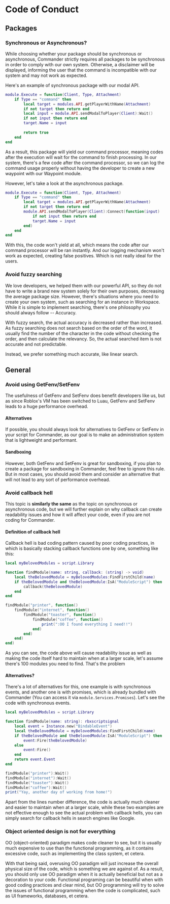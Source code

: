 # Code of Conduct

## Packages

### Synchronous or Asynchronous?
While choosing whether your package should be synchronous or asynchronous, Commander strictly requires all packages to be synchronous in order to comply with our own system. Otherwise, a disclaimer will be displayed, informing the user that the command is incompatible with our system and may not work as expected.

Here's an example of synchronous package with our modal API.

```lua
module.Execute = function(Client, Type, Attachment)
	if Type == "command" then
		local target = modules.API.getPlayerWithName(Attachment)
		if not target then return end
		local input = module.API.sendModalToPlayer(Client):Wait()
		if not input then return end
		target.Name = input
		
		return true
	end
end
```

As a result, this package will yield our command processor, meaning codes after the execution will wait for the command to finish processing. In our system, there's a few code after the command processor, so we can log the command usage properly without having the developer to create a new waypoint with our Waypoint module.

However, let's take a look at the asynchronous package.

```lua
module.Execute = function(Client, Type, Attachment)
	if Type == "command" then
		local target = modules.API.getPlayerWithName(Attachment)
		if not target then return end
		module.API.sendModalToPlayer(Client):Connect(function(input)
			if not input then return end
			target.Name = input
		end)
	end
end
```

With this, the code won't yield at all, which means the code after our command processor will be ran instantly. And our logging mechanism won't work as expected, creating false positives. Which is not really ideal for the users.

### Avoid fuzzy searching
We love developers, we helped them with our powerful API, so they do not have to write a brand new system solely for their own purposes, decreasing the average package size. However, there's situations where you need to create your own system, such as searching for an instance in Workspace. While it is simple to implement searching, there's one philosophy you should always follow -- Accuracy.

With fuzzy search, the actual accuracy is decreased rather than increased. As fuzzy searching does not search based on the order of the word, it usually find the number of the character in the code without checking the order, and then calculate the relevancy. So, the actual searched item is not accurate and not predictable.

Instead, we prefer something much accurate, like linear search.

## General

### Avoid using GetFenv/SetFenv
The usefulness of GetFenv and SetFenv does benefit developers like us, but as since Roblox's VM has been switched to Luau, GetFenv and SetFenv leads to a huge performance overhead.

#### Alternatives
If possible, you should always look for alternatives to GetFenv or SetFenv in your script for Commander, as our goal is to make an administration system that is lightweight and performant. 

#### Sandboxing

However, both GetFenv and SetFenv is great for sandboxing, if you plan to create a package for sandboxing in Commander, feel free to ignore this rule. But in most cases, you should avoid them and consider an alternative that will not lead to any sort of performance overhead.

### Avoid callback hell
This topic is **similarly the same** as the topic on synchronous or asynchronous code, but we will further explain on why callback can create readability issues and how it will affect your code, even if you are not coding for Commander.

#### Definition of callback hell
Callback hell is bad coding pattern caused by poor coding practices, in which is basically stacking callback functions one by one, something like this:

```lua
local myBelovedModules = script.Library

function findModule(name: string, callback: (string) -> void)
	local theBelovedModule = myBelovedModules:FindFirstChild(name)
	if theBelovedModule and theBelovedModule:IsA("ModuleScript") then
		callback(theBelovedModule)
	end
end

findModule("printer", function()
	findModule("internet", function()
		findModule("toaster", function()
			findModule("coffee", function()
				print(":OO I found everything I need!!")
			end)
		end)
	end)
end)
```

As you can see, the code above will cause readability issue as well as making the code itself hard to maintain when at a larger scale, let's assume there's 100 modules you need to find. That's the problem

#### Alternatives?
There's a lot of alternatives for this, one example is with synchronous events, and another one is with promises, which is already bundled with Commander (You can access it via `module.Services.Promises`). Let's see the code with synchronous events.

```lua
local myBelovedModules = script.Library

function findModule(name: string): rbxscriptsignal
	local event = Instance.new("BindableEvent")
	local theBelovedModule = myBelovedModules:FindFirstChild(name)
	if theBelovedModule and theBelovedModule:IsA("ModuleScript") then
		event:Fire(theBelovedModule)
	else
		event:Fire()
	end
	return event.Event
end

findModule("printer"):Wait()
findModule("internet"):Wait()
findModule("toaster"):Wait()
findModule("coffee"):Wait()
print("Yay, another day of working from home!")
```

Apart from the lines number difference, the code is actually much cleaner and easier to maintain when at a larger scale, while these two examples are not effective enough to see the actual problem with callback hells, you can simply search for callback hells in search engines like Google.

### Object oriented design is not for everything
OO (object-oriented) paradigm makes code cleaner to see, but it is usually much expensive to use than the functional programming, as it contains excessive code, such as implementing the class system, et cetera.

With that being said, overusing OO paradigm will just increase the overall physical size of the code, which is something we are against of. As a result, you should only use OO paradigm when it is actually beneficial but not as a decoration to your code. Functional programing can be beautiful when with good coding practices and clear mind, but OO programming will try to solve the issues of functional programming when the code is complicated, such as UI frameworks, databases, et cetera.